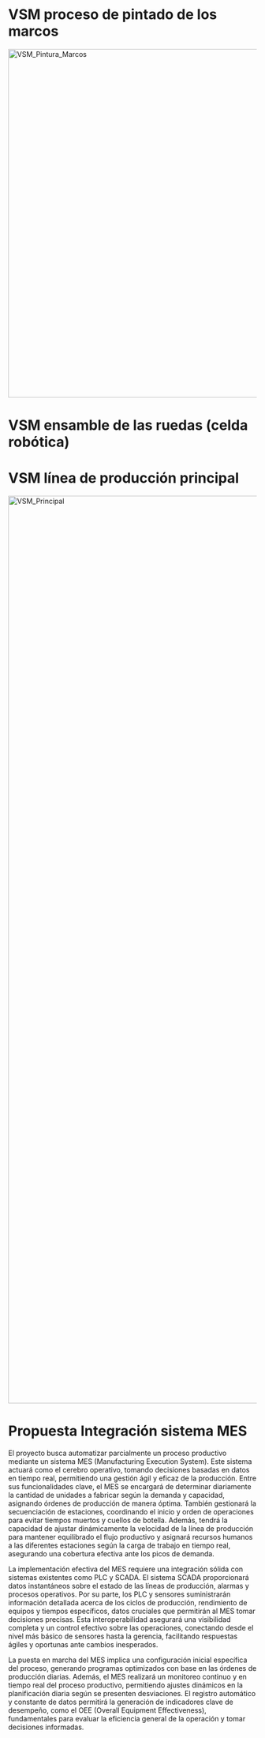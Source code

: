 # VSM proceso de pintado de los marcos
<img width="1125" height="706" alt="VSM_Pintura_Marcos" src="https://github.com/user-attachments/assets/1b0a54ce-b142-499b-ae51-115fa5d3e4d7" />

# VSM ensamble de las ruedas (celda robótica)



# VSM línea de producción principal
<img width="1705" height="1838" alt="VSM_Principal" src="https://github.com/user-attachments/assets/5f03c98d-deb2-4ae7-ae00-cb8d7869b05b" />

# Propuesta Integración sistema MES
El proyecto busca automatizar parcialmente un proceso productivo mediante un sistema MES (Manufacturing Execution System). Este sistema actuará como el cerebro operativo, tomando decisiones basadas en datos en tiempo real, permitiendo una gestión ágil y eficaz de la producción. Entre sus funcionalidades clave, el MES se encargará de determinar diariamente la cantidad de unidades a fabricar según la demanda y capacidad, asignando órdenes de producción de manera óptima. También gestionará la secuenciación de estaciones, coordinando el inicio y orden de operaciones para evitar tiempos muertos y cuellos de botella. Además, tendrá la capacidad de ajustar dinámicamente la velocidad de la línea de producción para mantener equilibrado el flujo productivo y asignará recursos humanos a las diferentes estaciones según la carga de trabajo en tiempo real, asegurando una cobertura efectiva ante los picos de demanda.

La implementación efectiva del MES requiere una integración sólida con sistemas existentes como PLC y SCADA. El sistema SCADA proporcionará datos instantáneos sobre el estado de las líneas de producción, alarmas y procesos operativos. Por su parte, los PLC y sensores suministrarán información detallada acerca de los ciclos de producción, rendimiento de equipos y tiempos específicos, datos cruciales que permitirán al MES tomar decisiones precisas. Esta interoperabilidad asegurará una visibilidad completa y un control efectivo sobre las operaciones, conectando desde el nivel más básico de sensores hasta la gerencia, facilitando respuestas ágiles y oportunas ante cambios inesperados.

La puesta en marcha del MES implica una configuración inicial específica del proceso, generando programas optimizados con base en las órdenes de producción diarias. Además, el MES realizará un monitoreo continuo y en tiempo real del proceso productivo, permitiendo ajustes dinámicos en la planificación diaria según se presenten desviaciones. El registro automático y constante de datos permitirá la generación de indicadores clave de desempeño, como el OEE (Overall Equipment Effectiveness), fundamentales para evaluar la eficiencia general de la operación y tomar decisiones informadas.
